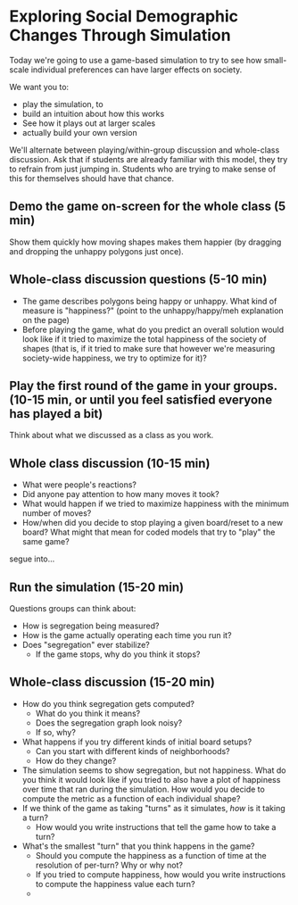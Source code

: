 # Exploring Social Demographic Changes Through Simulation

Today we're going to use a game-based simulation to try to see how small-scale individual preferences can have larger effects on society.

We want you to:

- play the simulation, to
- build an intuition about how this works
- See how it plays out at larger scales
- actually build your own version

We'll alternate between playing/within-group discussion and whole-class discussion. Ask that if students are already familiar with this model, they try to refrain from just jumping in. Students who are trying to make sense of this for themselves should have that chance.

## Demo the game on-screen for the whole class (5 min)

Show them quickly how moving shapes makes them happier (by dragging and dropping the unhappy polygons just once).

## Whole-class discussion questions (5-10 min)

- The game describes polygons being happy or unhappy. What kind of measure is "happiness?" (point to the unhappy/happy/meh explanation on the page)
- Before playing the game, what do you predict an overall solution would look like if it tried to maximize the total happiness of the society of shapes (that is, if it tried to make sure that however we're measuring society-wide happiness, we try to optimize for it)?

## Play the first round of the game in your groups. (10-15 min, or until you feel satisfied everyone has played a bit)

Think about what we discussed as a class as you work. 

## Whole class discussion (10-15 min)

- What were people's reactions?
- Did anyone pay attention to how many moves it took?
- What would happen if we tried to maximize happiness with the minimum number of moves?
- How/when did you decide to stop playing a given board/reset to a new board? What might that mean for coded models that try to "play" the same game?

segue into...

## Run the simulation (15-20 min)

Questions groups can think about:

- How is segregation being measured?
- How is the game actually operating each time you run it?
- Does "segregation" ever stabilize? 
	- If the game stops, why do you think it stops?

## Whole-class discussion (15-20 min)

- How do you think segregation gets computed? 
	- What do you think it means?
	- Does the segregation graph look noisy?
	- If so, why?
- What happens if you try different kinds of initial board setups?
	- Can you start with different kinds of neighborhoods?
	- How do they change?
- The simulation seems to show segregation, but not happiness. What do you think it would look like if you tried to also have a plot of happiness over time that ran during the simulation. How would you decide to compute the metric as a function of each individual shape?
- If we think of the game as taking "turns" as it simulates, *how* is it taking a turn? 
	- How would you write instructions that tell the game how to take a turn?
- What's the smallest "turn" that you think happens in the game?
	- Should you compute the happiness as a function of time at the resolution of per-turn? Why or why not?
	- If you tried to compute happiness, how would you write instructions to compute the happiness value each turn?
	- 


